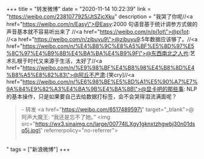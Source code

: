 +++
title = "转发微博"
date = "2020-11-14 10:22:39"
link = "https://weibo.com/2381077925/JtSZjcXku"
description = "我哭了你呢//<a href=\"https://weibo.com/n/Easy\">@Easy</a>:2000 句语音基于统计调参方式做的声音基本就不容易听出来了 //<a href=\"https://weibo.com/n/pi1ot\">@pi1ot</a>: //<a href=\"https://weibo.com/n/zibuyu9\">@zibuyu9</a>:5年数据应该够了。//<a href=\"https://weibo.com/n/%E4%B8%9C%E8%A5%BF%E5%8D%97%E5%8C%97%E4%B9%8B%E4%BA%BA%E4%B9%9F\">@东西南北之人也</a>:艺术扎根于时代又来源于生活，太好了//<a href=\"https://weibo.com/n/%E9%98%BF%E4%B8%98%E4%B8%8D%E4%B8%A5%E8%82%83\">@阿丘不严肃</a>:[笑cry]//<a href=\"https://weibo.com/n/%E6%98%BE%E5%8D%A1%E5%90%A7%E7%9A%84%E9%82%A3%E4%BA%9B%E4%BA%8B\">@显卡吧的那些事</a>: NLP的基本操作，只是如果要自己去给数据打标签，会不会哭得泪流满面呢？<br><blockquote> - 转发 <a href=\"https://weibo.com/6517489597\" target=\"_blank\">@阿声大魔王</a>: “我还是忘不了她。” <img src=\"https://wx3.sinaimg.cn/large/00774ILXgy1gknxtzhgwbj30n01dsq5j.jpg\" referrerpolicy=\"no-referrer\"><br><br></blockquote>"
tags = ["新浪微博"]
+++
